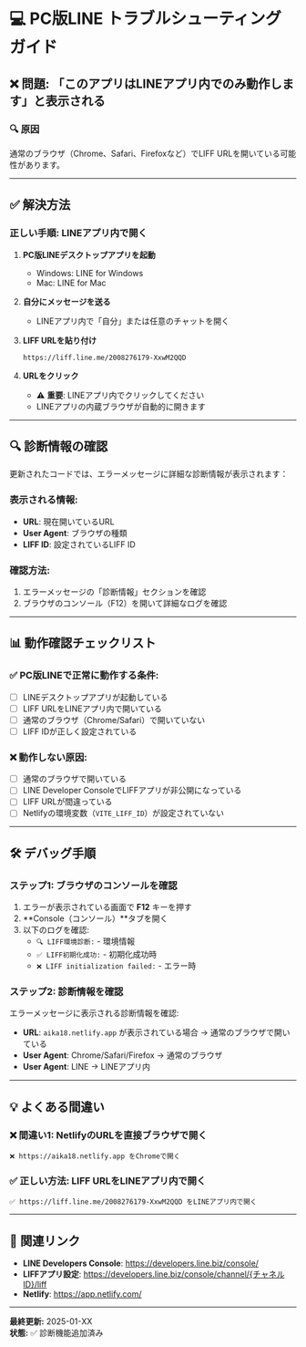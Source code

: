 # 💻 PC版LINE トラブルシューティングガイド

## ❌ 問題: 「このアプリはLINEアプリ内でのみ動作します」と表示される

### 🔍 原因

通常のブラウザ（Chrome、Safari、Firefoxなど）でLIFF URLを開いている可能性があります。

---

## ✅ 解決方法

### **正しい手順: LINEアプリ内で開く**

1. **PC版LINEデスクトップアプリを起動**
   - Windows: LINE for Windows
   - Mac: LINE for Mac

2. **自分にメッセージを送る**
   - LINEアプリ内で「自分」または任意のチャットを開く

3. **LIFF URLを貼り付け**
   ```
   https://liff.line.me/2008276179-XxwM2QQD
   ```

4. **URLをクリック**
   - ⚠️ **重要**: LINEアプリ内でクリックしてください
   - LINEアプリの内蔵ブラウザが自動的に開きます

---

## 🔍 診断情報の確認

更新されたコードでは、エラーメッセージに詳細な診断情報が表示されます：

### 表示される情報:
- **URL**: 現在開いているURL
- **User Agent**: ブラウザの種類
- **LIFF ID**: 設定されているLIFF ID

### 確認方法:
1. エラーメッセージの「診断情報」セクションを確認
2. ブラウザのコンソール（F12）を開いて詳細なログを確認

---

## 📊 動作確認チェックリスト

### ✅ PC版LINEで正常に動作する条件:

- [ ] LINEデスクトップアプリが起動している
- [ ] LIFF URLをLINEアプリ内で開いている
- [ ] 通常のブラウザ（Chrome/Safari）で開いていない
- [ ] LIFF IDが正しく設定されている

### ❌ 動作しない原因:

- [ ] 通常のブラウザで開いている
- [ ] LINE Developer ConsoleでLIFFアプリが非公開になっている
- [ ] LIFF URLが間違っている
- [ ] Netlifyの環境変数（`VITE_LIFF_ID`）が設定されていない

---

## 🛠️ デバッグ手順

### ステップ1: ブラウザのコンソールを確認

1. エラーが表示されている画面で **F12** キーを押す
2. **Console（コンソール）**タブを開く
3. 以下のログを確認:
   - `🔍 LIFF環境診断:` - 環境情報
   - `✅ LIFF初期化成功:` - 初期化成功時
   - `❌ LIFF initialization failed:` - エラー時

### ステップ2: 診断情報を確認

エラーメッセージに表示される診断情報を確認:
- **URL**: `aika18.netlify.app` が表示されている場合 → 通常のブラウザで開いている
- **User Agent**: Chrome/Safari/Firefox → 通常のブラウザ
- **User Agent**: LINE → LINEアプリ内

---

## 💡 よくある間違い

### ❌ 間違い1: NetlifyのURLを直接ブラウザで開く
```
❌ https://aika18.netlify.app をChromeで開く
```

### ✅ 正しい方法: LIFF URLをLINEアプリ内で開く
```
✅ https://liff.line.me/2008276179-XxwM2QQD をLINEアプリ内で開く
```

---

## 🔗 関連リンク

- **LINE Developers Console**: https://developers.line.biz/console/
- **LIFFアプリ設定**: https://developers.line.biz/console/channel/{チャネルID}/liff
- **Netlify**: https://app.netlify.com/

---

**最終更新:** 2025-01-XX  
**状態:** ✅ 診断機能追加済み



